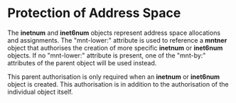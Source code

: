 # Protection of Address Space

The **inetnum** and **inet6num** objects represent address space allocations and assignments. The "mnt-lower:" attribute is used to reference a **mntner** object that authorises the creation of more specific **inetnum** or **inet6num** objects. If no "mnt-lower:" attribute is present, one of the "mnt-by:" attributes of the parent object will be used instead.

This parent authorisation is only required when an **inetnum** or **inet6num** object is created. This authorisation is in addition to the authorisation of the individual object itself.
